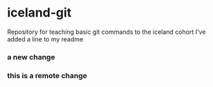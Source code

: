 # iceland-git
Repository for teaching basic git commands to the iceland cohort
I've added a line to my readme
### a new change
### this is a remote change
